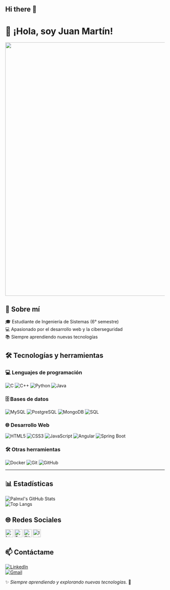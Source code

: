 ## Hi there 👋

<!--
**Palmxl/Palmxl** is a ✨ _special_ ✨ repository because its `README.md` (this file) appears on your GitHub profile.

Here are some ideas to get you started:

- 🔭 I’m currently working on ...
- 🌱 I’m currently learning ...
- 👯 I’m looking to collaborate on ...
- 🤔 I’m looking for help with ...
- 💬 Ask me about ...
- 📫 How to reach me: ...
- 😄 Pronouns: ...
- ⚡ Fun fact: ...
-->
# 👋 ¡Hola, soy Juan Martín!  

<img src="https://media.giphy.com/media/qgQUggAC3Pfv687qPC/giphy.gif" width="800"/>

## 🚀 Sobre mí  
🎓 Estudiante de Ingeniería de Sistemas (6° semestre)  
💻 Apasionado por el desarrollo web y la ciberseguridad  
📚 Siempre aprendiendo nuevas tecnologías  

## 🛠 Tecnologías y herramientas  
### 💻 Lenguajes de programación  
![C](https://img.shields.io/badge/C-%2300599C.svg?style=for-the-badge&logo=c&logoColor=white)
![C++](https://img.shields.io/badge/C++-%2300599C.svg?style=for-the-badge&logo=c%2B%2B&logoColor=white)
![Python](https://img.shields.io/badge/Python-%2314354C.svg?style=for-the-badge&logo=python&logoColor=white)
![Java](https://img.shields.io/badge/Java-%23ED8B00.svg?style=for-the-badge&logo=coffee&logoColor=white)


### 🗄️ Bases de datos  
![MySQL](https://img.shields.io/badge/MySQL-%2300f.svg?style=for-the-badge&logo=mysql&logoColor=white)
![PostgreSQL](https://img.shields.io/badge/PostgreSQL-%23316192.svg?style=for-the-badge&logo=postgresql&logoColor=white)
![MongoDB](https://img.shields.io/badge/MongoDB-%2347A248.svg?style=for-the-badge&logo=mongodb&logoColor=white)
![SQL](https://img.shields.io/badge/SQL-%23CC2927.svg?style=for-the-badge&logo=microsoft-sql-server&logoColor=white)

### 🌐 Desarrollo Web  
![HTML5](https://img.shields.io/badge/HTML5-%23E34F26.svg?style=for-the-badge&logo=html5&logoColor=white)
![CSS3](https://img.shields.io/badge/CSS3-%231572B6.svg?style=for-the-badge&logo=css3&logoColor=white)
![JavaScript](https://img.shields.io/badge/JavaScript-%23F7DF1E.svg?style=for-the-badge&logo=javascript&logoColor=black)
![Angular](https://img.shields.io/badge/Angular-%23DD0031.svg?style=for-the-badge&logo=angular&logoColor=white)
![Spring Boot](https://img.shields.io/badge/Spring%20Boot-%236DB33F.svg?style=for-the-badge&logo=spring-boot&logoColor=white)

### 🛠 Otras herramientas  
![Docker](https://img.shields.io/badge/Docker-%230db7ed.svg?style=for-the-badge&logo=docker&logoColor=white)
![Git](https://img.shields.io/badge/Git-%23F05033.svg?style=for-the-badge&logo=git&logoColor=white)
![GitHub](https://img.shields.io/badge/GitHub-%23181717.svg?style=for-the-badge&logo=github&logoColor=white)

---

## 📊 Estadísticas  
![Palmxl's GitHub Stats](https://github-readme-stats.vercel.app/api?username=Palmxl&show_icons=true&theme=radical)  
![Top Langs](https://github-readme-stats.vercel.app/api/top-langs/?username=Palmxl&layout=compact&theme=radical)

## 🌐 Redes Sociales

[<img src="https://img.shields.io/badge/LinkedIn-%230A66C2.svg?style=for-the-badge&logo=linkedin&logoColor=white" alt="LinkedIn" height="25">](https://www.linkedin.com/in/juan-martín-sánchez-0769a133a/) 
[<img src="https://img.shields.io/badge/Twitter-%231DA1F2.svg?style=for-the-badge&logo=twitter&logoColor=white" alt="Twitter" height="25">](https://twitter.com/tuusuario) 
[<img src="https://img.shields.io/badge/GitHub-%23181717.svg?style=for-the-badge&logo=github&logoColor=white" alt="GitHub" height="25">](https://github.com/tuusuario) 
[<img src="https://img.shields.io/badge/Instagram-E4405F.svg?style=for-the-badge&logo=instagram&logoColor=white" alt="Instagram" height="25">](https://www.instagram.com/_juanm12_/) 

## 📫 Contáctame  
[![LinkedIn](https://img.shields.io/badge/LinkedIn-%230A66C2.svg?style=for-the-badge&logo=linkedin&logoColor=white)](https://www.linkedin.com/in/juan-martín-sánchez-0769a133a/)  
[![Gmail](https://img.shields.io/badge/Gmail-D14836.svg?style=for-the-badge&logo=gmail&logoColor=white)](mailto:jmartinsb1208@gmail.com)

✨ _Siempre aprendiendo y explorando nuevas tecnologías._ 🚀
